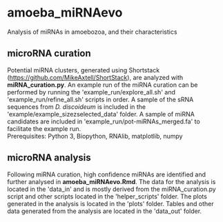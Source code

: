 # amoeba_miRNAevo
Analysis of miRNAs in amoebozoa, and their characteristics

## microRNA curation
Potential miRNA clusters, generated using Shortstack (https://github.com/MikeAxtell/ShortStack), are analyzed with **miRNA_curation.py**. An example run of the miRNA curation can be performed by running the 'example_run/explore_all.sh' and 'example_run/refine_all.sh' scripts in order. A sample of the sRNA sequences from *D. discoideum* is included in the 'example/example_sizezselected_data' folder. A sample of miRNA candidates are included in 'example_run/pot-miRNAs_merged.fa' to facilitate the example run. <br />
Prerequisites: Python 3, Biopython, RNAlib, matplotlib, numpy

## microRNA analysis
Following miRNA curation, high confidence miRNAs are identified and further analysed in **amoeba_miRNAevo.Rmd**. The data for the analysis is located in the 'data_in' and is mostly derived from the miRNA_curation.py script and other scripts located in the 'helper_scripts' folder. The plots generated in the analysis is located in the 'plots' folder. Tables and other data generated from the analysis are located in the 'data_out' folder. 
